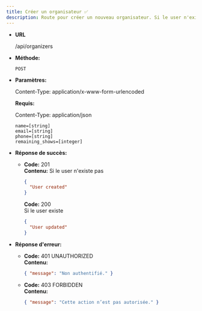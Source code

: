 ```yaml
---
title: Créer un organisateur ✅
description: Route pour créer un nouveau organisateur. Si le user n'existe pas le compte est créé avec les information dans le body. Si le user existe, modifie un user pour mettre son role organisateur. Après le message de validation, envoit un email à l'adresse email avec le mot de passe temporaire envoyer dans le body. Le message lui demande de changer de mot de passe.
---
```


* **URL**

  /api/organizers

* **Méthode:**
  
  `POST`

* **Paramètres:**

  Content-Type: application/x-www-form-urlencoded

  **Requis:**

    Content-Type: application/json

    `name=[string]`<br>
    `email=[string]`<br>
    `phone=[string]`<br>
    `remaining_shows=[integer]`<br>
   
* **Réponse de succès:**
  
  * **Code:** 201 <br />
    **Contenu:** 
    Si le user n'existe pas 
    ```json
    {
      "User created"
    }        
    ```
    **Code:** 200 <br />
    Si le user existe
    ```json
    {
      "User updated"
    }        
    ```

* **Réponse d'erreur:**

  * **Code:** 401 UNAUTHORIZED <br />
    **Contenu:** 
    ```json
    { "message": "Non authentifié." }
    ```

  * **Code:** 403 FORBIDDEN <br />
    **Contenu:** 
    ```json
    { "message": "Cette action n’est pas autorisée." }
    ```
